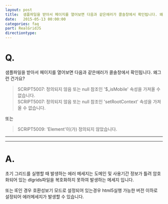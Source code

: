 ```yaml
---
layout: post
title:  샘플파일을 받아서 페이지를 열어보면 다음과 같은에러가 콜솔창에서 확인됩니다. 왜그런 건가요?
date:   2015-05-13 00:00:00
categories: faq
part: RealGridJS
directiontype: 
---
```


# Q.

샘플파일을 받아서 페이지를 열어보면 다음과 같은에러가 콜솔창에서 확인됩니다. 왜그런 건가요?

>SCRIPT5007: 정의되지 않음 또는 null 참조인 '$_isMobile' 속성을 가져올 수 없습니다.  
>SCRIPT5007: 정의되지 않음 또는 null 참조인 'setRootContext' 속성을 가져올 수 없습니다.   

또는  

>SCRIPT5009: 'Element'이(가) 정의되지 않았습니다. 

---
***

# A.

초기 그리드를 실행할 때 발생하는 에러 메세지는 도메인 및 사용기간 정보가 틀려 암호화되어 있는 dlgrids파일을 복호화하지 못하여 발생하는 메세지 입니다.

또는 IE인 경우 호환성보기 모드로 설정되어 있는경우 html5실행 가능한 버전 이하로 설정되어 에러메세지가 발생할 수 있습니다.


